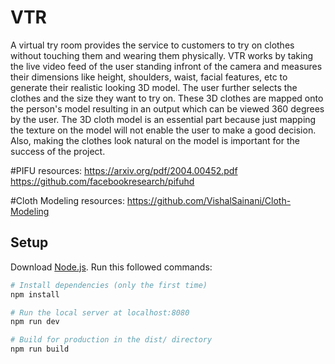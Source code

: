 # VTR

A virtual try room provides the service to customers to try on clothes without touching them and wearing them physically. VTR works by taking the live video feed of the user standing infront of the camera and measures their dimensions like height, shoulders, waist, facial features, etc to generate their realistic looking 3D model.
The user further selects the clothes and the size they want to try on. These 3D clothes are mapped onto the person's model resulting in an output which can be viewed 360 degrees by the user.
	The 3D cloth model is an essential part because just mapping the texture on the model will not enable the user to make a good decision. Also, making the clothes look natural on the model is important for the success of the project.

#PIFU resources:
https://arxiv.org/pdf/2004.00452.pdf
https://github.com/facebookresearch/pifuhd

#Cloth Modeling resources:
https://github.com/VishalSainani/Cloth-Modeling



## Setup
Download [Node.js](https://nodejs.org/en/download/).
Run this followed commands:

``` bash
# Install dependencies (only the first time)
npm install

# Run the local server at localhost:8080
npm run dev

# Build for production in the dist/ directory
npm run build
```

